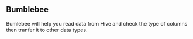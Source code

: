 Bumblebee
--
Bumlebee will help you read data from Hive and check the type of columns then tranfer it to other data types.


